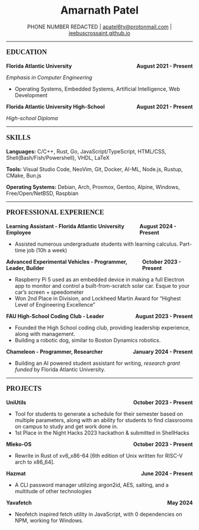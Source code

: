 <!--- My resume, written in LaTeX/KaTeX, Markdown, HTML, and CSS --->

<div style="text-align: center;">
    <h1>Amarnath Patel</h1>
    <p>PHONE NUMBER REDACTED | <a href="mailto:apatel6ty@protonmail.com">apatel6ty@protonmail.com</a> | <a href="https://jeebuscrossaint.github.io">jeebuscrossaint.github.io</a></p>
</div>

____

<div style="font-family: 'Times New Roman', Times, serif; font-weight: bold;">
    <div style="font-size: 1.3em;">
        <p>EDUCATION</p>
    </div>
</div>

<div style="display: flex; justify-content: space-between;">
    <strong>Florida Atlantic University</strong>
    <strong><span>August 2021 - Present</span></strong>
</div>

*Emphasis in Computer Engineering* 
- Operating Systems, Embedded Systems, Artificial Intelligence, Web Development

<div style="display: flex; justify-content: space-between;">
    <strong>Florida Atlantic University High-School</strong>
    <strong><span>August 2021 - Present</span></strong>
</div>

*High-school Diploma*

____

<div style="font-family: 'Times New Roman', Times, serif; font-weight: bold;">
    <div style="font-size: 1.3em;">
        <p>SKILLS</p>
    </div>
</div>

**Languages:** C/C++, Rust, Go, JavaScript/TypeScript, HTML/CSS, Shell(Bash/Fish/Powershell), VHDL, LaTeX

**Tools:** Visual Studio Code, NeoVim, Git, Docker, AI-ML, Node.js, Rustup, CMake, Bun.js

**Operating Systems:** Debian, Arch, Proxmox, Gentoo, Alpine, Windows, Free/Open/NetBSD, Raspbian

____

<div style="font-family: 'Times New Roman', Times, serif; font-weight: bold;">
    <div style="font-size: 1.3em;">
        <p>PROFESSIONAL EXPERIENCE</p>
    </div>
</div>

<div style="display: flex; justify-content: space-between;">
    <strong>Learning Assistant - Florida Atlantic University Employee</strong>
    <strong><span>August 2024 - Present</span></strong>
</div>

- Assisted numerous undergraduate students with learning calculus. Part-time job (10h a week)

<div style="display: flex; justify-content: space-between;">
    <strong>Advanced Experimental Vehicles - Programmer, Leader, Builder</strong>
    <strong><span>October 2023 - Present</span></strong>
</div>

- Raspberry Pi 5 used as an embedded device in making a full Electron app to monitor and control a built-from-scratch solar car. Esque to your car’s screen + speedometer
- Won 2nd Place in Division, and Lockheed Martin Award for “Highest Level of Engineering Excellence”

<div style="display: flex; justify-content: space-between;">
    <strong>FAU High-School Coding Club - Leader</strong>
    <strong><span>August 2023 - Present</span></strong>
</div>

- Founded the High School coding club, providing leadership experience, along with management.
- Building a robotic dog, similar to Boston Dynamics robotics.

<div style="display: flex; justify-content: space-between;">
    <strong>Chameleon - Programmer, Researcher</strong>
    <strong><span>January 2024 - Present</span></strong>
</div>

- Building an AI powered student assistant for writing, *research grant funded* by Florida Atlantic University.

____

<div style="font-family: 'Times New Roman', Times, serif; font-weight: bold;">
    <div style="font-size: 1.3em;">
        <p>PROJECTS</p>
    </div>
</div>

<div style="display: flex; justify-content: space-between;">
    <strong>UniUtils</strong>
    <strong><span>October 2023 - Present</span></strong>
</div>

- Tool for students to generate a schedule for their semester based on multiple parameters, along with an ability for students to find classrooms on campus to study and get work done in.
- 1st Place in the Night Hacks 2023 hackathon & submitted in ShellHacks

<div style="display: flex; justify-content: space-between;">
    <strong>Mleko-OS</strong>
    <strong><span>October 2023 - Present</span></strong>
</div>

- Rewrite in Rust of xv6_x86-64 [6th edition of Unix written for RISC-V arch to x86_64]. 

<div style="display: flex; justify-content: space-between;">
    <strong>Hazmat</strong>
    <strong><span>June 2024 - Present</span></strong>
</div>

- A CLI password manager utilizing argon2id, AES, salting, and a multitude of other technologies

<div style="display: flex; justify-content: space-between;">
    <strong>Yavafetch</strong>
    <strong><span>May 2024</span></strong>
</div>

- Neofetch inspired fetch utility in JavaScript, with 0 dependencies on NPM, working for Windows.
